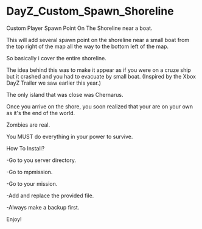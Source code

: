 # DayZ_Custom_Spawn_Shoreline
Custom Player Spawn Point On The Shoreline near a boat.

This will add several spawn point on the shoreline near a small boat from the top right of the map all the way to the bottom left of the map.

So basically i cover the entire shoreline.

The idea behind this was to make it appear as if you were on a cruze ship but it crashed and you had to evacuate by small boat. (Inspired by the Xbox DayZ Trailer we saw earlier this year.)

The only island that was close was Chernarus.

Once you arrive on the shore, you soon realized that your are on your own as it's the end of the world.

Zombies are real. 

You MUST do everything in your power to survive.

How To Install?

-Go to you server directory.

-Go to mpmission.

-Go to your mission.

-Add and replace the provided file.

-Always make a backup first.

Enjoy!
